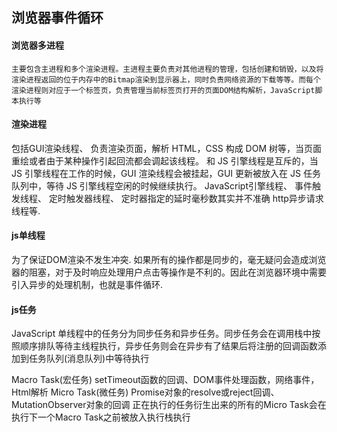 ## 浏览器事件循环

#### 浏览器多进程
>
    主要包含主进程和多个渲染进程。主进程主要负责对其他进程的管理，包括创建和销毁，以及将渲染进程返回的位于内存中的Bitmap渲染到显示器上，同时负责网络资源的下载等等。而每个渲染进程则对应于一个标签页，负责管理当前标签页打开的页面DOM结构解析，JavaScript脚本执行等
>
#### 渲染进程
>
   包括GUI渲染线程、
       负责渲染页面，解析 HTML，CSS 构成 DOM 树等，当页面重绘或者由于某种操作引起回流都会调起该线程。
       和 JS 引擎线程是互斥的，当 JS 引擎线程在工作的时候，GUI 渲染线程会被挂起，GUI 更新被放入在 JS 任务队列中，等待 JS 引擎线程空闲的时候继续执行。
   JavaScript引擎线程、
   事件触发线程、
   定时触发器线程、 定时器指定的延时毫秒数其实并不准确
   http异步请求线程等.
>

#### js单线程
>
   为了保证DOM渲染不发生冲突.
   如果所有的操作都是同步的，毫无疑问会造成浏览器的阻塞，对于及时响应处理用户点击等操作是不利的。因此在浏览器环境中需要引入异步的处理机制，也就是事件循环.
>

#### js任务
>
  JavaScript 单线程中的任务分为同步任务和异步任务。同步任务会在调用栈中按照顺序排队等待主线程执行，异步任务则会在异步有了结果后将注册的回调函数添加到任务队列(消息队列)中等待执行
  >
  >
  Macro Task(宏任务) setTimeout函数的回调、DOM事件处理函数，网络事件，Html解析
  Micro Task(微任务) Promise对象的resolve或reject回调、MutationObserver对象的回调
  正在执行的任务衍生出来的所有的Micro Task会在执行下一个Macro Task之前被放入执行栈执行
>